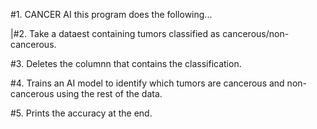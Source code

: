 #1. CANCER AI
this program does the following...

|#2. Take a dataest containing tumors classified as cancerous/non-cancerous.

#3. Deletes the columnn that contains the classification.

#4. Trains an AI model to identify which tumors are cancerous and non-cancerous using the rest of the data.

#5. Prints the accuracy at the end. 
